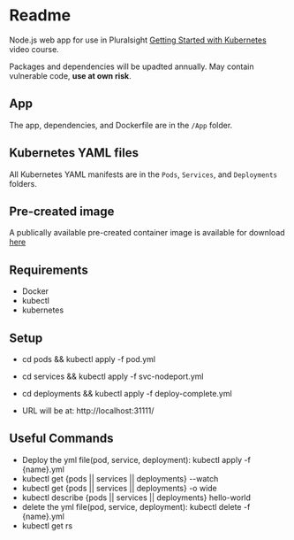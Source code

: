 # Readme

Node.js web app for use in Pluralsight [Getting Started with Kubernetes](https://app.pluralsight.com/library/courses/getting-started-kubernetes/table-of-contents) video course.

Packages and dependencies will be upadted annually. May contain vulnerable code, **use at own risk**.

## App

The app, dependencies, and Dockerfile are in the `/App` folder.

## Kubernetes YAML files

All Kubernetes YAML manifests are in the `Pods`, `Services`, and `Deployments` folders.

## Pre-created image

A publically available pre-created container image is available for download [here](https://hub.docker.com/repository/docker/nigelpoulton/getting-started-k8s)

## Requirements
- Docker
- kubectl
- kubernetes

## Setup
- cd pods && kubectl apply -f pod.yml
- cd services && kubectl apply -f svc-nodeport.yml
- cd deployments && kubectl apply -f deploy-complete.yml

- URL will be at: http://localhost:31111/

## Useful Commands
- Deploy the yml file(pod, service, deployment): kubectl apply -f {name}.yml
- kubectl get {pods || services || deployments} --watch
- kubectl get {pods || services || deployments} -o wide
- kubectl describe {pods || services || deployments} hello-world
- delete the yml file(pod, service, deployment): kubectl delete -f {name}.yml
- kubectl get rs